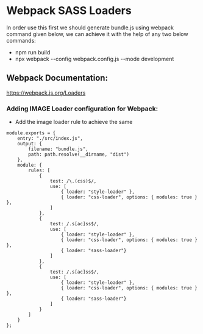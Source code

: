 # Webpack SASS Loaders
In order use this first we should generate bundle.js using webpack command given below, we can achieve it with the help of any two below commands:
- npm run build
- npx webpack --config webpack.config.js --mode development 


## Webpack Documentation:
https://webpack.js.org/Loaders

### Adding IMAGE Loader configuration for Webpack:
- Add the image loader rule to achieve the same

```
module.exports = {
    entry: "./src/index.js",
    output: {
        filename: "bundle.js",
        path: path.resolve(__dirname, "dist")
    },
    module: {
        rules: [
            {
                test: /\.(css)$/,
                use: [
                    { loader: "style-loader" },
                    { loader: "css-loader", options: { modules: true } },
                ]
            },
            {
                test: /.s[ac]ss$/,
                use: [
                    { loader: "style-loader" },
                    { loader: "css-loader", options: { modules: true } },
                    { loader: "sass-loader"}
                ]
            },
            {
                test: /.s[ac]ss$/,
                use: [
                    { loader: "style-loader" },
                    { loader: "css-loader", options: { modules: true } },
                    { loader: "sass-loader"}
                ]
            }
        ]
    }
};
```
